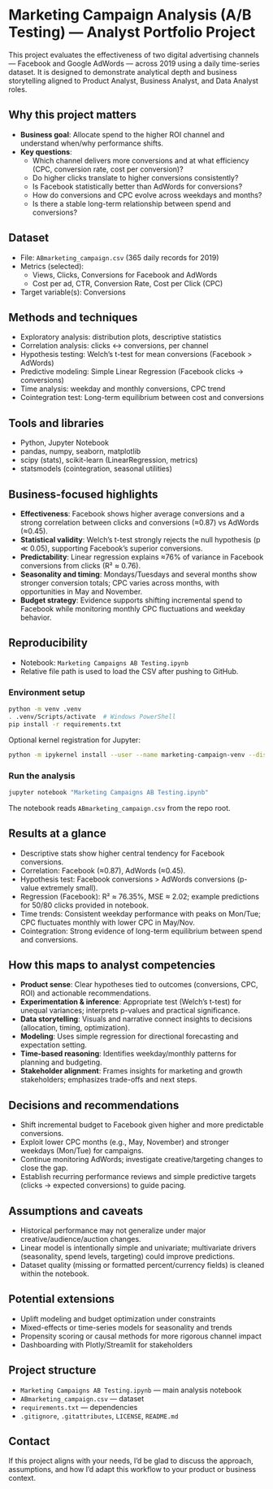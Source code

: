 # Marketing Campaign Analysis (A/B Testing) — Analyst Portfolio Project

This project evaluates the effectiveness of two digital advertising channels — Facebook and Google AdWords — across 2019 using a daily time-series dataset. It is designed to demonstrate analytical depth and business storytelling aligned to Product Analyst, Business Analyst, and Data Analyst roles.

## Why this project matters
- **Business goal**: Allocate spend to the higher ROI channel and understand when/why performance shifts.
- **Key questions**:
  - Which channel delivers more conversions and at what efficiency (CPC, conversion rate, cost per conversion)?
  - Do higher clicks translate to higher conversions consistently?
  - Is Facebook statistically better than AdWords for conversions?
  - How do conversions and CPC evolve across weekdays and months?
  - Is there a stable long-term relationship between spend and conversions?

## Dataset
- File: `ABmarketing_campaign.csv` (365 daily records for 2019)
- Metrics (selected):
  - Views, Clicks, Conversions for Facebook and AdWords
  - Cost per ad, CTR, Conversion Rate, Cost per Click (CPC)
- Target variable(s): Conversions

## Methods and techniques
- Exploratory analysis: distribution plots, descriptive statistics
- Correlation analysis: clicks ↔ conversions, per channel
- Hypothesis testing: Welch’s t-test for mean conversions (Facebook > AdWords)
- Predictive modeling: Simple Linear Regression (Facebook clicks → conversions)
- Time analysis: weekday and monthly conversions, CPC trend
- Cointegration test: Long-term equilibrium between cost and conversions

## Tools and libraries
- Python, Jupyter Notebook
- pandas, numpy, seaborn, matplotlib
- scipy (stats), scikit-learn (LinearRegression, metrics)
- statsmodels (cointegration, seasonal utilities)

## Business-focused highlights
- **Effectiveness**: Facebook shows higher average conversions and a strong correlation between clicks and conversions (≈0.87) vs AdWords (≈0.45).
- **Statistical validity**: Welch’s t-test strongly rejects the null hypothesis (p ≪ 0.05), supporting Facebook’s superior conversions.
- **Predictability**: Linear regression explains ≈76% of variance in Facebook conversions from clicks (R² ≈ 0.76).
- **Seasonality and timing**: Mondays/Tuesdays and several months show stronger conversion totals; CPC varies across months, with opportunities in May and November.
- **Budget strategy**: Evidence supports shifting incremental spend to Facebook while monitoring monthly CPC fluctuations and weekday behavior.

## Reproducibility
- Notebook: `Marketing Campaigns AB Testing.ipynb`
- Relative file path is used to load the CSV after pushing to GitHub.

### Environment setup
```bash
python -m venv .venv
. .venv/Scripts/activate  # Windows PowerShell
pip install -r requirements.txt
```
Optional kernel registration for Jupyter:
```bash
python -m ipykernel install --user --name marketing-campaign-venv --display-name "Python (marketing-campaign)"
```

### Run the analysis
```bash
jupyter notebook "Marketing Campaigns AB Testing.ipynb"
```
The notebook reads `ABmarketing_campaign.csv` from the repo root.

## Results at a glance
- Descriptive stats show higher central tendency for Facebook conversions.
- Correlation: Facebook (≈0.87), AdWords (≈0.45).
- Hypothesis test: Facebook conversions > AdWords conversions (p-value extremely small).
- Regression (Facebook): R² ≈ 76.35%, MSE ≈ 2.02; example predictions for 50/80 clicks provided in notebook.
- Time trends: Consistent weekday performance with peaks on Mon/Tue; CPC fluctuates monthly with lower CPC in May/Nov.
- Cointegration: Strong evidence of long-term equilibrium between spend and conversions.

## How this maps to analyst competencies
- **Product sense**: Clear hypotheses tied to outcomes (conversions, CPC, ROI) and actionable recommendations.
- **Experimentation & inference**: Appropriate test (Welch’s t-test) for unequal variances; interprets p-values and practical significance.
- **Data storytelling**: Visuals and narrative connect insights to decisions (allocation, timing, optimization).
- **Modeling**: Uses simple regression for directional forecasting and expectation setting.
- **Time-based reasoning**: Identifies weekday/monthly patterns for planning and budgeting.
- **Stakeholder alignment**: Frames insights for marketing and growth stakeholders; emphasizes trade-offs and next steps.

## Decisions and recommendations
- Shift incremental budget to Facebook given higher and more predictable conversions.
- Exploit lower CPC months (e.g., May, November) and stronger weekdays (Mon/Tue) for campaigns.
- Continue monitoring AdWords; investigate creative/targeting changes to close the gap.
- Establish recurring performance reviews and simple predictive targets (clicks → expected conversions) to guide pacing.

## Assumptions and caveats
- Historical performance may not generalize under major creative/audience/auction changes.
- Linear model is intentionally simple and univariate; multivariate drivers (seasonality, spend levels, targeting) could improve predictions.
- Dataset quality (missing or formatted percent/currency fields) is cleaned within the notebook.

## Potential extensions
- Uplift modeling and budget optimization under constraints
- Mixed-effects or time-series models for seasonality and trends
- Propensity scoring or causal methods for more rigorous channel impact
- Dashboarding with Plotly/Streamlit for stakeholders

## Project structure
- `Marketing Campaigns AB Testing.ipynb` — main analysis notebook
- `ABmarketing_campaign.csv` — dataset
- `requirements.txt` — dependencies
- `.gitignore`, `.gitattributes`, `LICENSE`, `README.md`

## Contact
If this project aligns with your needs, I’d be glad to discuss the approach, assumptions, and how I’d adapt this workflow to your product or business context.
